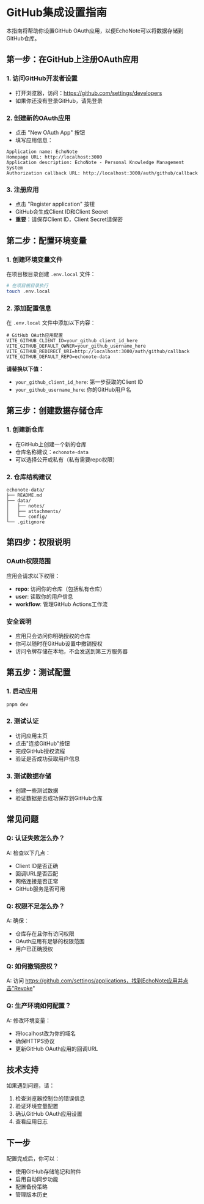 # GitHub集成设置指南

本指南将帮助你设置GitHub OAuth应用，以便EchoNote可以将数据存储到GitHub仓库。

## 第一步：在GitHub上注册OAuth应用

### 1. 访问GitHub开发者设置
- 打开浏览器，访问：https://github.com/settings/developers
- 如果你还没有登录GitHub，请先登录

### 2. 创建新的OAuth应用
- 点击 "New OAuth App" 按钮
- 填写应用信息：

```
Application name: EchoNote
Homepage URL: http://localhost:3000
Application description: EchoNote - Personal Knowledge Management System
Authorization callback URL: http://localhost:3000/auth/github/callback
```

### 3. 注册应用
- 点击 "Register application" 按钮
- GitHub会生成Client ID和Client Secret
- **重要**：请保存Client ID，Client Secret请保密

## 第二步：配置环境变量

### 1. 创建环境变量文件
在项目根目录创建 `.env.local` 文件：

```bash
# 在项目根目录执行
touch .env.local
```

### 2. 添加配置信息
在 `.env.local` 文件中添加以下内容：

```env
# GitHub OAuth应用配置
VITE_GITHUB_CLIENT_ID=your_github_client_id_here
VITE_GITHUB_DEFAULT_OWNER=your_github_username_here
VITE_GITHUB_REDIRECT_URI=http://localhost:3000/auth/github/callback
VITE_GITHUB_DEFAULT_REPO=echonote-data
```

**请替换以下值：**
- `your_github_client_id_here`: 第一步获取的Client ID
- `your_github_username_here`: 你的GitHub用户名

## 第三步：创建数据存储仓库

### 1. 创建新仓库
- 在GitHub上创建一个新的仓库
- 仓库名称建议：`echonote-data`
- 可以选择公开或私有（私有需要repo权限）

### 2. 仓库结构建议
```
echonote-data/
├── README.md
├── data/
│   ├── notes/
│   ├── attachments/
│   └── config/
└── .gitignore
```

## 第四步：权限说明

### OAuth权限范围
应用会请求以下权限：

- **repo**: 访问你的仓库（包括私有仓库）
- **user**: 读取你的用户信息
- **workflow**: 管理GitHub Actions工作流

### 安全说明
- 应用只会访问你明确授权的仓库
- 你可以随时在GitHub设置中撤销授权
- 访问令牌存储在本地，不会发送到第三方服务器

## 第五步：测试配置

### 1. 启动应用
```bash
pnpm dev
```

### 2. 测试认证
- 访问应用主页
- 点击"连接GitHub"按钮
- 完成GitHub授权流程
- 验证是否成功获取用户信息

### 3. 测试数据存储
- 创建一些测试数据
- 验证数据是否成功保存到GitHub仓库

## 常见问题

### Q: 认证失败怎么办？
A: 检查以下几点：
- Client ID是否正确
- 回调URL是否匹配
- 网络连接是否正常
- GitHub服务是否可用

### Q: 权限不足怎么办？
A: 确保：
- 仓库存在且你有访问权限
- OAuth应用有足够的权限范围
- 用户已正确授权

### Q: 如何撤销授权？
A: 访问 https://github.com/settings/applications，找到EchoNote应用并点击"Revoke"

### Q: 生产环境如何配置？
A: 修改环境变量：
- 将localhost改为你的域名
- 确保HTTPS协议
- 更新GitHub OAuth应用的回调URL

## 技术支持

如果遇到问题，请：
1. 检查浏览器控制台的错误信息
2. 验证环境变量配置
3. 确认GitHub OAuth应用设置
4. 查看应用日志

## 下一步

配置完成后，你可以：
- 使用GitHub存储笔记和附件
- 启用自动同步功能
- 配置备份策略
- 管理版本历史
